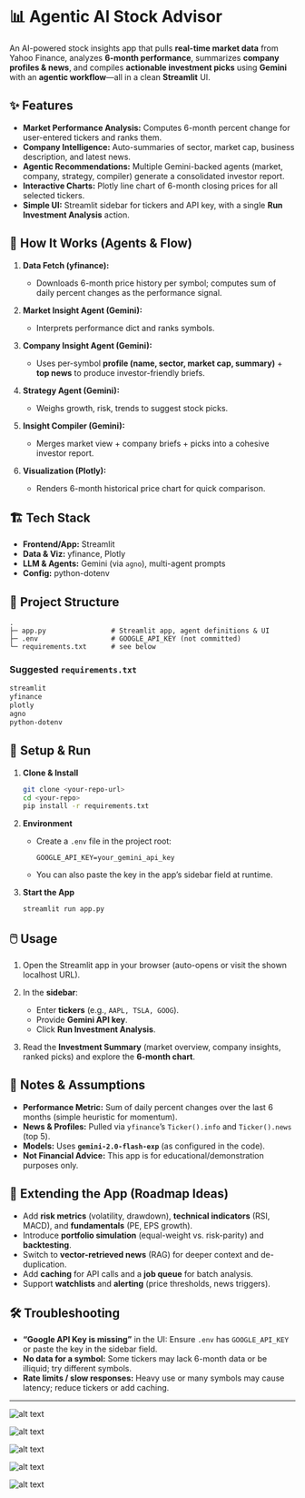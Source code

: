 # 📊 Agentic AI Stock Advisor

An AI-powered stock insights app that pulls **real-time market data** from Yahoo Finance, analyzes **6-month performance**, summarizes **company profiles & news**, and compiles **actionable investment picks** using **Gemini** with an **agentic workflow**—all in a clean **Streamlit** UI.&#x20;

## ✨ Features

* **Market Performance Analysis:** Computes 6-month percent change for user-entered tickers and ranks them.
* **Company Intelligence:** Auto-summaries of sector, market cap, business description, and latest news.
* **Agentic Recommendations:** Multiple Gemini-backed agents (market, company, strategy, compiler) generate a consolidated investor report.
* **Interactive Charts:** Plotly line chart of 6-month closing prices for all selected tickers.
* **Simple UI:** Streamlit sidebar for tickers and API key, with a single **Run Investment Analysis** action.

## 🧠 How It Works (Agents & Flow)

1. **Data Fetch (yfinance):**

   * Downloads 6-month price history per symbol; computes sum of daily percent changes as the performance signal.
2. **Market Insight Agent (Gemini):**

   * Interprets performance dict and ranks symbols.
3. **Company Insight Agent (Gemini):**

   * Uses per-symbol **profile (name, sector, market cap, summary)** + **top news** to produce investor-friendly briefs.
4. **Strategy Agent (Gemini):**

   * Weighs growth, risk, trends to suggest stock picks.
5. **Insight Compiler (Gemini):**

   * Merges market view + company briefs + picks into a cohesive investor report.
6. **Visualization (Plotly):**

   * Renders 6-month historical price chart for quick comparison.

## 🏗️ Tech Stack

* **Frontend/App:** Streamlit
* **Data & Viz:** yfinance, Plotly
* **LLM & Agents:** Gemini (via `agno`), multi-agent prompts
* **Config:** python-dotenv

## 📁 Project Structure

```
.
├─ app.py                # Streamlit app, agent definitions & UI
├─ .env                  # GOOGLE_API_KEY (not committed)
└─ requirements.txt      # see below
```

### Suggested `requirements.txt`

```txt
streamlit
yfinance
plotly
agno
python-dotenv
```

## 🔧 Setup & Run

1. **Clone & Install**

   ```bash
   git clone <your-repo-url>
   cd <your-repo>
   pip install -r requirements.txt
   ```

2. **Environment**

   * Create a `.env` file in the project root:

     ```env
     GOOGLE_API_KEY=your_gemini_api_key
     ```
   * You can also paste the key in the app’s sidebar field at runtime.

3. **Start the App**

   ```bash
   streamlit run app.py
   ```

## 🖱️ Usage

1. Open the Streamlit app in your browser (auto-opens or visit the shown localhost URL).
2. In the **sidebar**:

   * Enter **tickers** (e.g., `AAPL, TSLA, GOOG`).
   * Provide **Gemini API key**.
   * Click **Run Investment Analysis**.
3. Read the **Investment Summary** (market overview, company insights, ranked picks) and explore the **6-month chart**.

## 📌 Notes & Assumptions

* **Performance Metric:** Sum of daily percent changes over the last 6 months (simple heuristic for momentum).
* **News & Profiles:** Pulled via `yfinance`’s `Ticker().info` and `Ticker().news` (top 5).
* **Models:** Uses **`gemini-2.0-flash-exp`** (as configured in the code).
* **Not Financial Advice:** This app is for educational/demonstration purposes only.

## 🧪 Extending the App (Roadmap Ideas)

* Add **risk metrics** (volatility, drawdown), **technical indicators** (RSI, MACD), and **fundamentals** (PE, EPS growth).
* Introduce **portfolio simulation** (equal-weight vs. risk-parity) and **backtesting**.
* Switch to **vector-retrieved news** (RAG) for deeper context and de-duplication.
* Add **caching** for API calls and a **job queue** for batch analysis.
* Support **watchlists** and **alerting** (price thresholds, news triggers).

## 🛠️ Troubleshooting

* **“Google API Key is missing”** in the UI:
  Ensure `.env` has `GOOGLE_API_KEY` or paste the key in the sidebar field.
* **No data for a symbol:**
  Some tickers may lack 6-month data or be illiquid; try different symbols.
* **Rate limits / slow responses:**
  Heavy use or many symbols may cause latency; reduce tickers or add caching.


---



![alt text](image-2.png)

![alt text](image-1.png)

![alt text](image-3.png)

![alt text](image-4.png)


![alt text](image-5.png)
